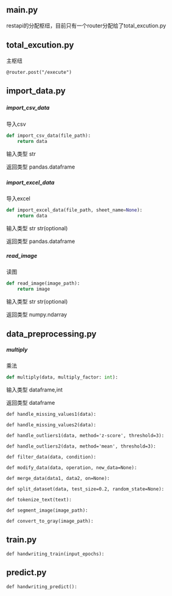 ## main.py

restapi的分配枢纽，目前只有一个router分配给了total_excution.py



## total_excution.py

主枢纽

```
@router.post("/execute")
```



##  import_data.py 



##### 

##### import_csv_data

导入csv

```python
def import_csv_data(file_path):
    return data
```

输入类型 str

返回类型 pandas.dataframe



##### 

##### import_excel_data

导入excel

```python
def import_excel_data(file_path, sheet_name=None):
    return data
```

输入类型 str str(optional)

返回类型 pandas.dataframe



##### read_image

读图

```python
def read_image(image_path):
    return image
```

输入类型 str str(optional)

返回类型 numpy.ndarray

##  data_preprocessing.py 



##### multiply

乘法

```python
def multiply(data, multiply_factor: int):
```

输入类型 dataframe,int

返回类型 dataframe





```
def handle_missing_values1(data):
```

```
def handle_missing_values2(data):
```

```
def handle_outliers1(data, method='z-score', threshold=3):
```

```
def handle_outliers2(data, method='mean', threshold=3):
```

```
def filter_data(data, condition):
```

```
def modify_data(data, operation, new_data=None):
```

```
def merge_data(data1, data2, on=None):
```

```
def split_dataset(data, test_size=0.2, random_state=None):
```

```
def tokenize_text(text):
```

```
def segment_image(image_path):
```

```
def convert_to_gray(image_path):
```

## train.py



```
def handwriting_train(input_epochs):
```



## predict.py

```
def handwriting_predict():
```